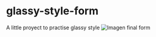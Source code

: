 # glassy-style-form
A little proyect to practise glassy style
![Imagen final form](https://github.com/AbrahamSalguero/glassy-style-form/assets/96110567/25fcd5d3-dc47-445f-9de9-49d778705da1)
